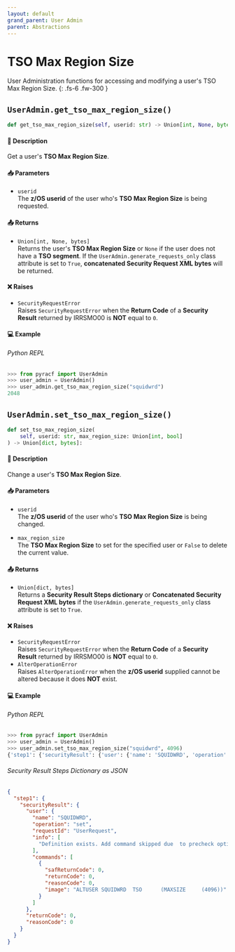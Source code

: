 ```yaml
---
layout: default
grand_parent: User Admin
parent: Abstractions
---
```


# TSO Max Region Size

User Administration functions for accessing and modifying a user's TSO Max Region Size. 
{: .fs-6 .fw-300 }

## `UserAdmin.get_tso_max_region_size()`

```python
def get_tso_max_region_size(self, userid: str) -> Union[int, None, bytes]:
```

#### 📄 Description

Get a user's **TSO Max Region Size**.

#### 📥 Parameters
* `userid`<br>
  The **z/OS userid** of the user who's **TSO Max Region Size** is being requested.

#### 📤 Returns
* `Union[int, None, bytes]`<br>
  Returns the user's **TSO Max Region Size** or `None` if the user does not have a **TSO segment**. If the `UserAdmin.generate_requests_only` class attribute is set to `True`, **concatenated Security Request XML bytes** will be returned.

#### ❌ Raises
* `SecurityRequestError`<br>
  Raises `SecurityRequestError` when the **Return Code** of a **Security Result** returned by IRRSMO00 is **NOT** equal to `0`.

#### 💻 Example

###### Python REPL
```python
>>> from pyracf import UserAdmin
>>> user_admin = UserAdmin()
>>> user_admin.get_tso_max_region_size("squidwrd")
2048
```

## `UserAdmin.set_tso_max_region_size()`

```python
def set_tso_max_region_size(
    self, userid: str, max_region_size: Union[int, bool]
) -> Union[dict, bytes]:
```

#### 📄 Description

Change a user's **TSO Max Region Size**.

#### 📥 Parameters
* `userid`<br>
  The **z/OS userid** of the user who's **TSO Max Region Size** is being changed.

* `max_region_size`<br>
  The **TSO Max Region Size** to set for the specified user or `False` to delete the current value.

#### 📤 Returns
* `Union[dict, bytes]`<br>
  Returns a **Security Result Steps dictionary** or **Concatenated Security Request XML bytes** if the `UserAdmin.generate_requests_only` class attribute is set to `True`.

#### ❌ Raises
* `SecurityRequestError`<br>
  Raises `SecurityRequestError` when the **Return Code** of a **Security Result** returned by IRRSMO00 is **NOT** equal to `0`.
* `AlterOperationError`<br>
  Raises `AlterOperationError` when the **z/OS userid** supplied cannot be altered because it does **NOT** exist.

#### 💻 Example

###### Python REPL
```python
>>> from pyracf import UserAdmin
>>> user_admin = UserAdmin()
>>> user_admin.set_tso_max_region_size("squidwrd", 4096)
{'step1': {'securityResult': {'user': {'name': 'SQUIDWRD', 'operation': 'set', 'requestId': 'UserRequest', 'info': ['Definition exists. Add command skipped due  to precheck option'], 'commands': [{'safReturnCode': 0, 'returnCode': 0, 'reasonCode': 0, 'image': 'ALTUSER SQUIDWRD  TSO      (MAXSIZE     (4096))'}]}, 'returnCode': 0, 'reasonCode': 0}}}
```

###### Security Result Steps Dictionary as JSON
```json
{
  "step1": {
    "securityResult": {
      "user": {
        "name": "SQUIDWRD",
        "operation": "set",
        "requestId": "UserRequest",
        "info": [
          "Definition exists. Add command skipped due  to precheck option"
        ],
        "commands": [
          {
            "safReturnCode": 0,
            "returnCode": 0,
            "reasonCode": 0,
            "image": "ALTUSER SQUIDWRD  TSO      (MAXSIZE     (4096))"
          }
        ]
      },
      "returnCode": 0,
      "reasonCode": 0
    }
  }
}
```